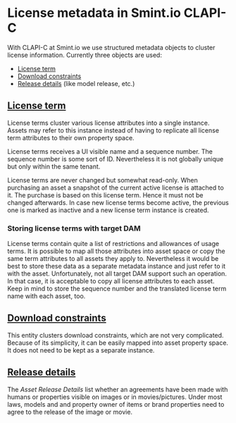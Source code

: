 License metadata in Smint.io CLAPI-C
====================================

With CLAPI-C at Smint.io we use structured metadata objects to cluster
license information. Currently three objects are used:

* [License term](smintio-clapi-consumer-integration-core/1/io/smint/clapi/consumer/integration/core/target/ISyncLicenseTerm.html)
* [Download constraints](smintio-clapi-consumer-integration-core/1/io/smint/clapi/consumer/integration/core/target/ISyncDownloadConstraints.html)
* [Release details](smintio-clapi-consumer-integration-core/1/io/smint/clapi/consumer/integration/core/target/ISyncReleaseDetails.html)
    (like model release, etc.)




[License term](smintio-clapi-consumer-integration-core/1/io/smint/clapi/consumer/integration/core/target/ISyncLicenseTerm.html)
-------------------------------------------------------------------------------------------------------------------------------
License terms cluster various license attributes into a single instance.
Assets may refer to this instance instead of having to
replicate all license term attributes to their own property space.

License terms receives a UI visible name and a sequence number.
The sequence number is some sort of ID. Nevertheless it is not
globally unique but only within the same tenant.

License terms are never changed but somewhat read-only. When purchasing an asset
a snapshot of the current active license is attached to it. The purchase
is based on this license term. Hence it must not be changed afterwards.
In case new license terms become active, the previous one is marked as
inactive and a new license term instance is created.



### Storing license terms with target DAM

License terms contain quite a list of restrictions and allowances of usage
terms. It is possible to map all those attributes into asset space or copy the same
term attributes to all assets they apply to. Nevertheless it would be
best to store these data as a separate metadata instance and just refer
to it with the asset. Unfortunately, not all target DAM support such an
operation. In that case, it is acceptable to copy all license attributes
to each asset. Keep in mind to store the sequence number and the translated
license term name with each asset, too.




[Download constraints](smintio-clapi-consumer-integration-core/1/io/smint/clapi/consumer/integration/core/target/ISyncDownloadConstraints.html)
-----------------------------------------------------------------------------------------------------------------------------------------------

This entity clusters download constraints, which are not very complicated.
Because of its simplicity, it can be easily mapped into asset property
space. It does not need to be kept as a separate instance.


[Release details](smintio-clapi-consumer-integration-core/1/io/smint/clapi/consumer/integration/core/target/ISyncReleaseDetails.html)
-------------------------------------------------------------------------------------------------------------------------------------

The <em>Asset Release Details</em> list whether an agreements have been made
with humans or properties visible on images or in movies/pictures. Under most
laws, models and and property owner of items or brand properties need to
agree to the release of the image or movie.
